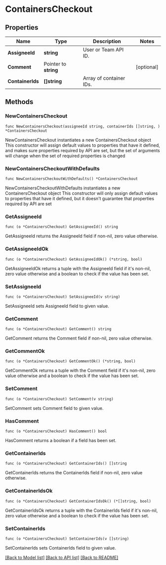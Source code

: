 # ContainersCheckout

## Properties

Name | Type | Description | Notes
------------ | ------------- | ------------- | -------------
**AssigneeId** | **string** | User or Team API ID. | 
**Comment** | Pointer to **string** |  | [optional] 
**ContainerIds** | **[]string** | Array of container IDs. | 

## Methods

### NewContainersCheckout

`func NewContainersCheckout(assigneeId string, containerIds []string, ) *ContainersCheckout`

NewContainersCheckout instantiates a new ContainersCheckout object
This constructor will assign default values to properties that have it defined,
and makes sure properties required by API are set, but the set of arguments
will change when the set of required properties is changed

### NewContainersCheckoutWithDefaults

`func NewContainersCheckoutWithDefaults() *ContainersCheckout`

NewContainersCheckoutWithDefaults instantiates a new ContainersCheckout object
This constructor will only assign default values to properties that have it defined,
but it doesn't guarantee that properties required by API are set

### GetAssigneeId

`func (o *ContainersCheckout) GetAssigneeId() string`

GetAssigneeId returns the AssigneeId field if non-nil, zero value otherwise.

### GetAssigneeIdOk

`func (o *ContainersCheckout) GetAssigneeIdOk() (*string, bool)`

GetAssigneeIdOk returns a tuple with the AssigneeId field if it's non-nil, zero value otherwise
and a boolean to check if the value has been set.

### SetAssigneeId

`func (o *ContainersCheckout) SetAssigneeId(v string)`

SetAssigneeId sets AssigneeId field to given value.


### GetComment

`func (o *ContainersCheckout) GetComment() string`

GetComment returns the Comment field if non-nil, zero value otherwise.

### GetCommentOk

`func (o *ContainersCheckout) GetCommentOk() (*string, bool)`

GetCommentOk returns a tuple with the Comment field if it's non-nil, zero value otherwise
and a boolean to check if the value has been set.

### SetComment

`func (o *ContainersCheckout) SetComment(v string)`

SetComment sets Comment field to given value.

### HasComment

`func (o *ContainersCheckout) HasComment() bool`

HasComment returns a boolean if a field has been set.

### GetContainerIds

`func (o *ContainersCheckout) GetContainerIds() []string`

GetContainerIds returns the ContainerIds field if non-nil, zero value otherwise.

### GetContainerIdsOk

`func (o *ContainersCheckout) GetContainerIdsOk() (*[]string, bool)`

GetContainerIdsOk returns a tuple with the ContainerIds field if it's non-nil, zero value otherwise
and a boolean to check if the value has been set.

### SetContainerIds

`func (o *ContainersCheckout) SetContainerIds(v []string)`

SetContainerIds sets ContainerIds field to given value.



[[Back to Model list]](../README.md#documentation-for-models) [[Back to API list]](../README.md#documentation-for-api-endpoints) [[Back to README]](../README.md)


